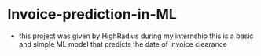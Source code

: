 # Invoice-prediction-in-ML
* this project was given by HighRadius during my internship
this is a basic and simple ML model that predicts the date of invoice clearance
